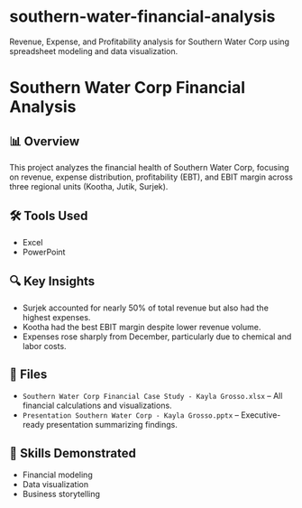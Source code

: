 # southern-water-financial-analysis
Revenue, Expense, and Profitability analysis for Southern Water Corp using spreadsheet modeling and data visualization.
# Southern Water Corp Financial Analysis

## 📊 Overview
This project analyzes the financial health of Southern Water Corp, focusing on revenue, expense distribution, profitability (EBT), and EBIT margin across three regional units (Kootha, Jutik, Surjek).

## 🛠️ Tools Used
- Excel
- PowerPoint

## 🔍 Key Insights
- Surjek accounted for nearly 50% of total revenue but also had the highest expenses.
- Kootha had the best EBIT margin despite lower revenue volume.
- Expenses rose sharply from December, particularly due to chemical and labor costs.

## 📂 Files
- `Southern Water Corp Financial Case Study - Kayla Grosso.xlsx` – All financial calculations and visualizations.
- `Presentation Southern Water Corp - Kayla Grosso.pptx` – Executive-ready presentation summarizing findings.

## 📌 Skills Demonstrated
- Financial modeling
- Data visualization
- Business storytelling
